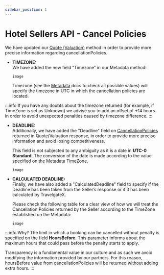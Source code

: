 ```yaml
---
sidebar_position: 1
---
```


# Hotel Sellers API - Cancel Policies

We have updated our [Quote (Valuation)](https://docs.travelgatex.com/connectiontypessellers/hotelpullsellers/methods/messages/booking-flow-methods/valuation/?utm_campaign=Tech%20notifications&utm_source=hs_email&utm_medium=email&_hsenc=p2ANqtz--FNt5HPgsXK2qg5VWSRFvWpmsAVaUbIvhiJtwyWEV2_ZRfAio2Vj293rfLumb8YeEFP25V) method in order to provide more precise information regarding cancellationPolicies.

- **TIMEZONE:**  
    We have added the new field “Timezone” in our Metadata method:

    ```
    image
    ```

    Timezone (see the [Metadata](https://docs.travelgatex.com/connectiontypessellers/hotelpullsellers/methods/staticcontent/metadata/?utm_campaign=Tech%20notifications&utm_source=hs_email&utm_medium=email&_hsenc=p2ANqtz--FNt5HPgsXK2qg5VWSRFvWpmsAVaUbIvhiJtwyWEV2_ZRfAio2Vj293rfLumb8YeEFP25V) docs to check all possible values) will specify the timezone in UTC in which the cancellation policies are located.


:::info
If you have any doubts about the timezone returned (for example, if TimeZone is set as Unknown) we advise you to add an offset of +14 hours in order to avoid unexpected penalties caused by timezone difference.
:::

- **DEADLINE:**  
    Additionally, we have added the "Deadline" field on [CancellationPolicies](https://docs.travelgatex.com/connectiontypessellers/hotelpullsellers/methods/messages/booking-flow-methods/valuation/?utm_campaign=Tech%20notifications&utm_source=hs_email&utm_medium=email&_hsenc=p2ANqtz--FNt5HPgsXK2qg5VWSRFvWpmsAVaUbIvhiJtwyWEV2_ZRfAio2Vj293rfLumb8YeEFP25V) returned in Quote/Valuation response, in order to provide more precise information and avoid losing competitiveness.

    This field is not subjected to any ambiguity as it is a date in **UTC-0 Standard**. The conversion of the date is made according to the value specified on the Metadata TimeZone.

    ```
    image
    ```

- **CALCULATED DEADLINE:**  
    Finally, we have also added a "CalculatedDeadline" field to specify if the Deadline has been taken from the Seller’s response or if it has been calculated by TravelgateX.

    Please check the following table for a clear view of how we will treat the Cancellation Policies returned by the Seller according to the TimeZone established on the Metadata:

    ```
    image
    ```

:::info Why?
The limit in which a booking can be cancelled without penalty is specified on the field **HoursBefore**. This parameter informs about the maximum hours that could pass before the penalty starts to apply.

Transparency is a fundamental value in our culture and as such we avoid modifying the information provided by our partners. For this reason, hoursBefore value from cancellationPolicies will be returned without adding extra hours.
:::